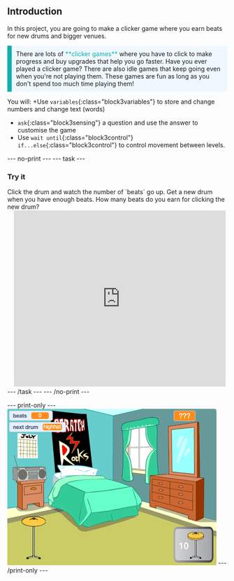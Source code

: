 ## Introduction

In this project, you are going to make a clicker game where you earn beats for new drums and bigger venues.

<p style="border-left: solid; border-width:10px; border-color: #0faeb0; background-color: aliceblue; padding: 10px;">
There are lots of <span style="color: #0faeb0">**clicker games**</span> where you have to click to make progress and buy upgrades that help you go faster. Have you ever played a clicker game? There are also idle games that keep going even when you're not playing them. These games are fun as long as you don't spend too much time playing them!</p>

You will:
+Use `variables`{:class="block3variables"} to store and change numbers and change text (words)
+ `ask`{:class="block3sensing"} a question and use the answer to customise the game
+ Use `wait until`{:class="block3control"} `if...else`{:class="block3control"} to control movement between levels.

--- no-print ---
--- task ---
### Try it
<div style="display: flex; flex-wrap: wrap">
<div style="flex-basis: 175px; flex-grow: 1">  
Click the drum and watch the number of `beats` go up. Get a new drum when you have enough beats. How many beats do you earn for clicking the new drum?
</div>
<div class="scratch-preview" style="margin-left: 15px;">
  <iframe allowtransparency="true" width="485" height="402" src="https://scratch.mit.edu/projects/embed/485673032/?autostart=false" frameborder="0"></iframe>
</div>
</div>
--- /task ---
--- /no-print ---

--- print-only ---
![Completed project](images/showcase_static.png)
--- /print-only ---
